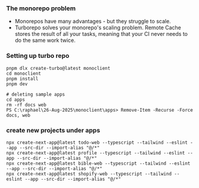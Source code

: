 ### The monorepo problem

- Monorepos have many advantages - but they struggle to scale.
- Turborepo solves your monorepo's scaling problem. Remote Cache stores the result of all your tasks, meaning that your CI never needs to do the same work twice.

### Setting up turbo repo

```
pnpm dlx create-turbo@latest monoclient
cd monoclient
pnpm install
pnpm dev

# deleting sample apps
cd apps
rm -rf docs web
PS C:\raphael\26-Aug-2025\monoclient\apps> Remove-Item -Recurse -Force docs, web
```

### create new projects under apps

```
npx create-next-app@latest todo-web --typescript --tailwind --eslint --app --src-dir --import-alias "@/*"
npx create-next-app@latest profile --typescript --tailwind --eslint --app --src-dir --import-alias "@/*"
npx create-next-app@latest bible-web --typescript --tailwind --eslint --app --src-dir --import-alias "@/*"
npx create-next-app@latest shopify-web --typescript --tailwind --eslint --app --src-dir --import-alias "@/*"
```
